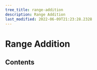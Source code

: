 ```yaml
---
tree_title: range-addition
description: Range Addition
last_modified: 2022-06-09T21:23:28.2328
---
```


# Range Addition

## Contents
